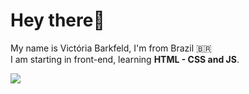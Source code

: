 # Hey there👋

My name is Victória Barkfeld, I'm from Brazil 🇧🇷 <br>
I am starting in front-end, learning **HTML - CSS and JS**.

[<img src="https://img.shields.io/badge/linkedin-%230077B5.svg?&style=for-the-badge&logo=linkedin&logoColor=white" />](https://www.linkedin.com/in/victoria-barkfeld/) 
